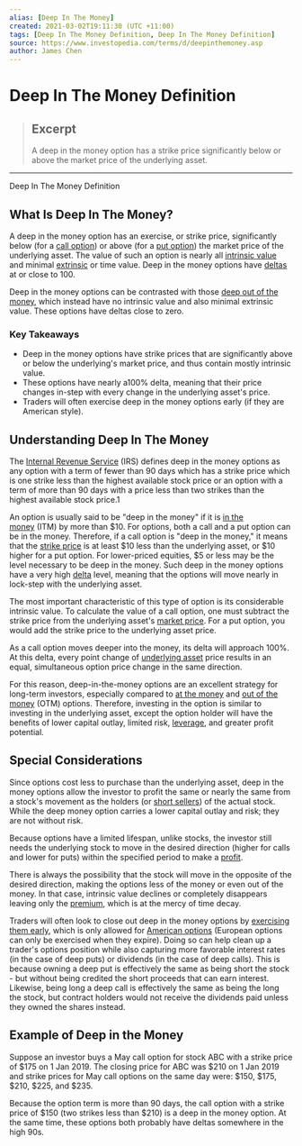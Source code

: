 ```yaml
---
alias: [Deep In The Money]
created: 2021-03-02T19:11:30 (UTC +11:00)
tags: [Deep In The Money Definition, Deep In The Money Definition]
source: https://www.investopedia.com/terms/d/deepinthemoney.asp
author: James Chen
---
```


# Deep In The Money Definition

> ## Excerpt
> A deep in the money option has a strike price significantly below or above the market price of the underlying asset.

---

Deep In The Money Definition
## What Is Deep In The Money?

A deep in the money option has an exercise, or strike price, significantly below (for a [call option](https://www.investopedia.com/terms/c/calloption.asp)) or above (for a [put option](https://www.investopedia.com/terms/p/putoption.asp)) the market price of the underlying asset. The value of such an option is nearly all [intrinsic value](https://www.investopedia.com/terms/i/intrinsicvalue.asp) and minimal [extrinsic](https://www.investopedia.com/terms/e/extrinsicvalue.asp) or time value. Deep in the money options have [deltas](https://www.investopedia.com/terms/d/delta.asp) at or close to 100.

Deep in the money options can be contrasted with those [deep out of the money](https://www.investopedia.com/terms/d/deep-out-of-the-money.asp), which instead have no intrinsic value and also minimal extrinsic value. These options have deltas close to zero.

### Key Takeaways

-   Deep in the money options have strike prices that are significantly above or below the underlying's market price, and thus contain mostly intrinsic value.
-   These options have nearly a100% delta, meaning that their price changes in-step with every change in the underlying asset's price.
-   Traders will often exercise deep in the money options early (if they are American style).

## Understanding Deep In The Money

The [Internal Revenue Service](https://www.investopedia.com/terms/i/irs.asp) (IRS) defines deep in the money options as any option with a term of fewer than 90 days which has a strike price which is one strike less than the highest available stock price or an option with a term of more than 90 days with a price less than two strikes than the highest available stock price.1

An option is usually said to be "deep in the money" if it is [in the money](https://www.investopedia.com/terms/i/inthemoney.asp) (ITM) by more than $10. For options, both a call and a put option can be in the money. Therefore, if a call option is "deep in the money," it means that the [strike price](https://www.investopedia.com/terms/s/strikeprice.asp) is at least $10 less than the underlying asset, or $10 higher for a put option. For lower-priced equities, $5 or less may be the level necessary to be deep in the money. Such deep in the money options have a very high [delta](https://www.investopedia.com/terms/d/delta.asp) level, meaning that the options will move nearly in lock-step with the underlying asset. 

The most important characteristic of this type of option is its considerable intrinsic value. To calculate the value of a call option, one must subtract the strike price from the underlying asset's [market price](https://www.investopedia.com/terms/m/market-price.asp). For a put option, you would add the strike price to the underlying asset price. 

As a call option moves deeper into the money, its delta will approach 100%. At this delta, every point change of [underlying asset](https://www.investopedia.com/terms/u/underlying-asset.asp) price results in an equal, simultaneous option price change in the same direction.

For this reason, deep-in-the-money options are an excellent strategy for long-term investors, especially compared to [at the money](https://www.investopedia.com/terms/a/atthemoney.asp) and [out of the money](https://www.investopedia.com/terms/o/outofthemoney.asp) (OTM) options. Therefore, investing in the option is similar to investing in the underlying asset, except the option holder will have the benefits of lower capital outlay, limited risk, [leverage](https://www.investopedia.com/terms/l/leverage.asp), and greater profit potential.

## Special Considerations

Since options cost less to purchase than the underlying asset, deep in the money options allow the investor to profit the same or nearly the same from a stock's movement as the holders (or [short sellers](https://www.investopedia.com/terms/s/shortselling.asp)) of the actual stock. While the deep money option carries a lower capital outlay and risk; they are not without risk. 

Because options have a limited lifespan, unlike stocks, the investor still needs the underlying stock to move in the desired direction (higher for calls and lower for puts) within the specified period to make a [profit](https://www.investopedia.com/terms/p/profit.asp).

There is always the possibility that the stock will move in the opposite of the desired direction, making the options less of the money or even out of the money. In that case, intrinsic value declines or completely disappears leaving only the [premium](https://www.investopedia.com/terms/p/premium.asp), which is at the mercy of time decay.

Traders will often look to close out deep in the money options by [exercising them early](https://www.investopedia.com/terms/e/earlyexercise.asp), which is only allowed for [American options](https://www.investopedia.com/terms/a/americanoption.asp) (European options can only be exercised when they expire). Doing so can help clean up a trader's options position while also capturing more favorable interest rates (in the case of deep puts) or dividends (in the case of deep calls). This is because owning a deep put is effectively the same as being short the stock - but without being credited the short proceeds that can earn interest. Likewise, being long a deep call is effectively the same as being the long the stock, but contract holders would not receive the dividends paid unless they owned the shares instead.

## Example of Deep in the Money

Suppose an investor buys a May call option for stock ABC with a strike price of $175 on 1 Jan 2019. The closing price for ABC was $210 on 1 Jan 2019 and strike prices for May call options on the same day were: $150, $175, $210, $225, and $235.

Because the option term is more than 90 days, the call option with a strike price of $150 (two strikes less than $210) is a deep in the money option. At the same time, these options both probably have deltas somewhere in the high 90s.
